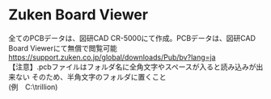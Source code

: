 # Zuken Board Viewer

全てのPCBデータは、図研CAD CR-5000にて作成。PCBデータは、図研CAD Board Viewerにて無償で閲覧可能  
https://support.zuken.co.jp/global/downloads/Pub/bv?lang=ja  
【注意】.pcbファイルはフォルダ名に全角文字やスペースが入ると読み込みが出来ない
そのため、半角文字のフォルダに置くこと  
(例　C:\trillion\)
